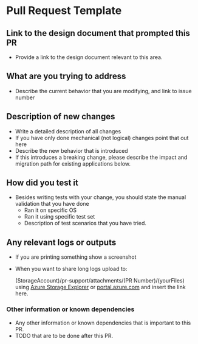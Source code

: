 # Pull Request Template

## Link to the design document that prompted this PR

- Provide a link to the design document relevant to this area.

## What are you trying to address

- Describe the current behavior that you are modifying, and link to issue number

## Description of new changes

- Write a detailed description of all changes
- If you have only done mechanical (not logical) changes point that out here
- Describe the new behavior that is introduced
- If this introduces a breaking change, please describe the impact and migration path for existing applications below.

## How did you test it

- Besides writing tests with your change, you should state the manual validation that you have done
  - Ran it on specific OS
  - Ran it using specific test set
  - Description of test scenarios that you have tried.

## Any relevant logs or outputs

- If you are printing something show a screenshot
- When you want to share long logs upload to:

  (StorageAccount)/pr-support/attachments/(PR Number)/(yourFiles) using [Azure Storage Explorer](https://azure.microsoft.com/en-us/features/storage-explorer/) or [portal.azure.com](portal.azure.com) and insert the link here.

### Other information or known dependencies

- Any other information or known dependencies that is important to this PR.
- TODO that are to be done after this PR.
